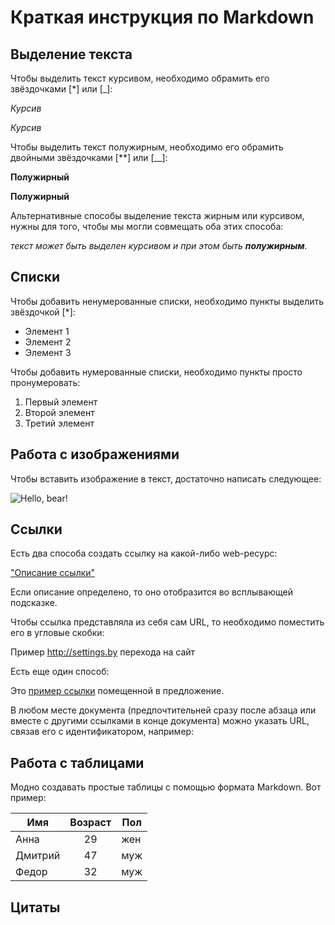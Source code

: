 # Краткая инструкция по Markdown
## Выделение текста
Чтобы выделить текст курсивом, необходимо обрамить его звёздочками [*] или [_]:

 *Курсив* 

 _Курсив_
 
Чтобы выделить текст полужирным, необходимо его обрамить двойными звёздочками [**] или [__]:

 **Полужирный**
 
__Полужирный__

Альтернативные способы выделение текста жирным или курсивом, нужны для того, чтобы мы могли совмещать оба этих способа:

 _текст может быть выделен курсивом и при этом быть **полужирным**._ 
  
## Списки

Чтобы добавить ненумерованные списки, необходимо пункты выделить звёздочкой [*]:

* Элемент 1 
* Элемент 2 
* Элемент 3

Чтобы добавить нумерованные списки, необходимо пункты просто пронумеровать:
1. Первый элемент
2. Второй элемент
3. Третий элемент

## Работа с изображениями
Чтобы вставить изображение в текст, достаточно написать следующее:

![Hello, bear!](bear.jpg)

## Ссылки

Есть два способа создать ссылку на какой-либо web-ресурс:

["Описание ссылки"](http://settings.by "Дополнительное описание")

Если описание определено, то оно отобразится во всплывающей подсказке. 

Чтобы ссылка представляла из себя сам URL, то необходимо поместить его в угловые скобки:

Пример  <http://settings.by> перехода на сайт

Есть еще один способ:

Это [пример ссылки][пс] помещенной в предложение.

В любом месте документа (предпочтительней сразу после абзаца или вместе с другими ссылками в конце документа) можно указать URL, связав его с идентификатором, например:

[пс]: http://example.com/ "Дополнительное описание"


## Работа с таблицами
Модно создавать простые таблицы с помощью формата Markdown. Вот пример:

Имя      | Возраст | Пол
---------|:-------:|----
Анна     |   29    |жен
Дмитрий  |   47    |муж
Федор    |   32| муж


## Цитаты
